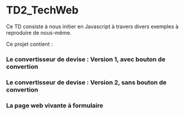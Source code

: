 # TD2_TechWeb
Ce TD consiste à nous initier en Javascript à travers divers exemples à reproduire de nous-même.

Ce projet contient :
### Le convertisseur de devise : Version 1, avec bouton de convertion
### Le convertisseur de devise : Version 2, sans bouton de convertion
### La page web vivante à formulaire
